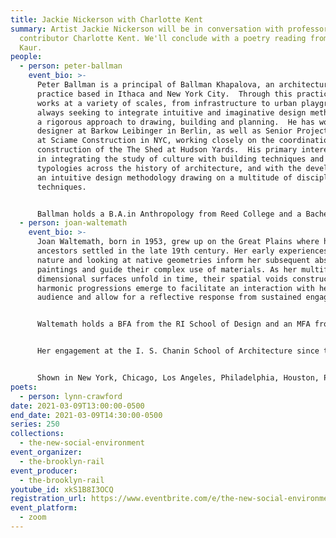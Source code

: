 ```yaml
---
title: Jackie Nickerson with Charlotte Kent
summary: Artist Jackie Nickerson will be in conversation with professor and Rail
  contributor Charlotte Kent. We'll conclude with a poetry reading from Jasmin
  Kaur.
people:
  - person: peter-ballman
    event_bio: >-
      Peter Ballman is a principal of Ballman Khapalova, an architecture
      practice based in Ithaca and New York City.  Through this practice Peter
      works at a variety of scales, from infrastructure to urban playgrounds,
      always seeking to integrate intuitive and imaginative design methods with
      a rigorous approach to drawing, building and planning.  He has worked as a
      designer at Barkow Leibinger in Berlin, as well as Senior Project Manager
      at Sciame Construction in NYC, working closely on the coordination and
      construction of the The Shed at Hudson Yards.  His primary interests are
      in integrating the study of culture with building techniques and
      typologies across the history of architecture, and with the development of
      an intuitive design methodology drawing on a multitude of disciplines and
      techniques.  


      Ballman holds a B.A.in Anthropology from Reed College and a Bachelor of Architecture from the Irwin S. Chanin School of Architecture at The Cooper Union. He is currently the Tafel Visiting Critic at the Cornell University School of Architecture where he teaches an advanced studio course entitled Disaster Machines, proposing architectural and infrastructural solutions for social and environmental catastrophes.  Prior courses at Cornell have included Mies Variations:  Exercises in langue and parole, which focused on the evolution of architectural language and construction detailing over time.  He has also taught at integrated design at Pratt Institute, and has served as a guest critic at The Cooper Union, Pratt and Cornell.  
  - person: joan-waltemath
    event_bio: >-
      Joan Waltemath, born in 1953, grew up on the Great Plains where her German
      ancestors settled in the late 19th century. Her early experiences in
      nature and looking at native geometries inform her subsequent abstract
      paintings and guide their complex use of materials. As her multifaceted 2
      dimensional surfaces unfold in time, their spatial voids constructed of
      harmonic progressions emerge to facilitate an interaction with her
      audience and allow for a reflective response from sustained engagement. 


      Waltemath holds a BFA from the RI School of Design and an MFA from Hunter College, CUNY.  She has lived and worked in New York city since 1977 and collaborated with filmmakers, musicians, architects and writers in collective groups and through special projects since the early days of the downtown No Wave era.  “Ok, Today, Tomorrow” a film produced out of her studio was shown at MOMA and archived in their collection as part of a recent survey of the L.E.Side 1980’s.  


      Her engagement at the I. S. Chanin School of Architecture since the early 90’s has led to several collaborative projects with prominent architects in Berlin, New York and a project in Nebraska.  An exhibition of her collaboration with Ballman Khapalova is currently on view at Cooper Union’s newly created online gallery.  Her ongoing dialogue with architecture both informs her own work and allows for concepts developed in painting to be translated into the discipline of architecture.


      Shown in New York, Chicago, Los Angeles, Philadelphia, Houston, Portland, San Diego, Omaha, London, Basel, Amsterdam and Cologne, her paintings and drawings are in the collections of the Museum of Modern Art, the National Gallery of Art, Yale University Art Galleries,  the Harvard University Art Museum and the Art Institute of Chicago among others. She has written extensively on art and served as an editor-at-large for the Brooklyn Rail since 2001. She taught at the I.S. Chanin School of Architecture of the Cooper Union from 1997 to 2010, also at Princeton University and has lectured widely. She is currently the Director of MICA’s MFA program, the LeRoy E. Hoffberger School of Painting.
poets:
  - person: lynn-crawford
date: 2021-03-09T13:00:00-0500
end_date: 2021-03-09T14:30:00-0500
series: 250
collections:
  - the-new-social-environment
event_organizer:
  - the-brooklyn-rail
event_producer:
  - the-brooklyn-rail
youtube_id: xkS1B8I3OCQ
registration_url: https://www.eventbrite.com/e/the-new-social-environment-250-jackie-nickerson-tickets-144472811067
event_platform:
  - zoom
---
```

